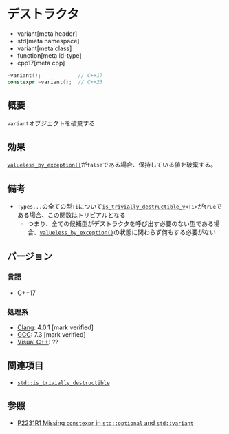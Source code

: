 # デストラクタ
* variant[meta header]
* std[meta namespace]
* variant[meta class]
* function[meta id-type]
* cpp17[meta cpp]

```cpp
~variant();            // C++17
constexpr ~variant();  // C++23
```

## 概要
`variant`オブジェクトを破棄する


## 効果
[`valueless_by_exception()`](valueless_by_exception.md)が`false`である場合、保持している値を破棄する。


## 備考
- `Types...`の全ての型`Ti`について[`is_trivially_destructible_v`](/reference/type_traits/is_trivially_destructible.md)`<Ti>`が`true`である場合、この関数はトリビアルとなる
    - つまり、全ての候補型がデストラクタを呼び出す必要のない型である場合、[`valueless_by_exception()`](valueless_by_exception.md)の状態に関わらず何もする必要がない


## バージョン
### 言語
- C++17

### 処理系
- [Clang](/implementation.md#clang): 4.0.1 [mark verified]
- [GCC](/implementation.md#gcc): 7.3 [mark verified]
- [Visual C++](/implementation.md#visual_cpp): ??


## 関連項目
- [`std::is_trivially_destructible`](/reference/type_traits/is_trivially_destructible.md)

## 参照
- [P2231R1 Missing `constexpr` in `std::optional` and `std::variant`](https://www.open-std.org/jtc1/sc22/wg21/docs/papers/2021/p2231r1.html)
